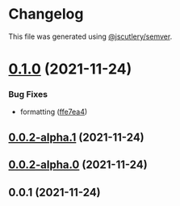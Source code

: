 # Changelog

This file was generated using [@jscutlery/semver](https://github.com/jscutlery/semver).

# [0.1.0](https://github.com/naushadnizarali/playground-apps/compare/v0.0.2-alpha.1...v0.1.0) (2021-11-24)


### Bug Fixes

* formatting ([ffe7ea4](https://github.com/naushadnizarali/playground-apps/commit/ffe7ea41cdf138bd6b86f28fb192091ae7d1c402))



## [0.0.2-alpha.1](https://github.com/naushadnizarali/playground-apps/compare/v0.0.2-alpha.0...v0.0.2-alpha.1) (2021-11-24)

## [0.0.2-alpha.0](https://github.com/naushadnizarali/playground-apps/compare/v0.0.1...v0.0.2-alpha.0) (2021-11-24)

## 0.0.1 (2021-11-24)

